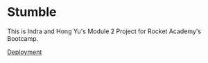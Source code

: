 # Stumble

This is Indra and Hong Yu's Module 2 Project for Rocket Academy's Bootcamp. 

[Deployment](https://stumble-a6ed0.web.app/)
